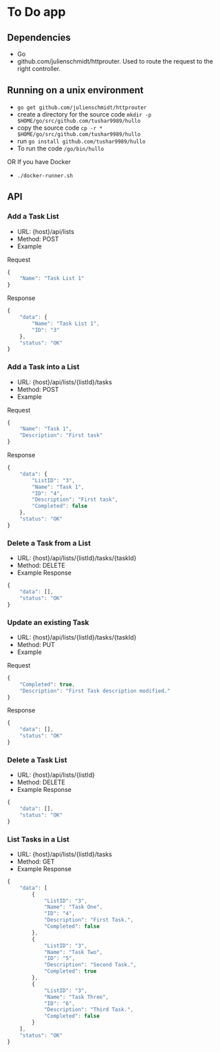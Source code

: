 # To Do app

## Dependencies

* Go
* github.com/julienschmidt/httprouter. Used to route the request to the right controller.

## Running on a unix environment

* `go get github.com/julienschmidt/httprouter`
* create a directory for the source code `mkdir -p $HOME/go/src/github.com/tushar9989/hullo`
* copy the source code `cp -r * $HOME/go/src/github.com/tushar9989/hullo`
* run `go install github.com/tushar9989/hullo`
* To run the code `/go/bin/hullo`

OR If you have Docker

* `./docker-runner.sh`

## API

### Add a Task List

* URL: {host}/api/lists
* Method: POST
* Example

Request

```javascript
{
    "Name": "Task List 1"
}
```

Response

```javascript
{
    "data": {
        "Name": "Task List 1",
        "ID": "3"
    },
    "status": "OK"
}
```

### Add a Task into a List

* URL: {host}/api/lists/{listId}/tasks
* Method: POST
* Example

Request

```javascript
{
    "Name": "Task 1",
    "Description": "First task"
}
```

Response

```javascript
{
    "data": {
        "ListID": "3",
        "Name": "Task 1",
        "ID": "4",
        "Description": "First task",
        "Completed": false
    },
    "status": "OK"
}
```

### Delete a Task from a List

* URL: {host}/api/lists/{listId}/tasks/{taskId}
* Method: DELETE
* Example Response

```javascript
{
    "data": [],
    "status": "OK"
}
```

### Update an existing Task

* URL: {host}/api/lists/{listId}/tasks/{taskId}
* Method: PUT
* Example

Request

```javascript
{
    "Completed": true,
    "Description": "First Task description modified."
}
```

Response

```javascript
{
    "data": [],
    "status": "OK"
}
```

### Delete a Task List

* URL: {host}/api/lists/{listId}
* Method: DELETE
* Example Response

```javascript
{
    "data": [],
    "status": "OK"
}
```

### List Tasks in a List

* URL: {host}/api/lists/{listId}/tasks
* Method: GET
* Example Response

```javascript
{
    "data": [
        {
            "ListID": "3",
            "Name": "Task One",
            "ID": "4",
            "Description": "First Task.",
            "Completed": false
        },
        {
            "ListID": "3",
            "Name": "Task Two",
            "ID": "5",
            "Description": "Second Task.",
            "Completed": true
        },
        {
            "ListID": "3",
            "Name": "Task Three",
            "ID": "6",
            "Description": "Third Task.",
            "Completed": false
        }
    ],
    "status": "OK"
}
```